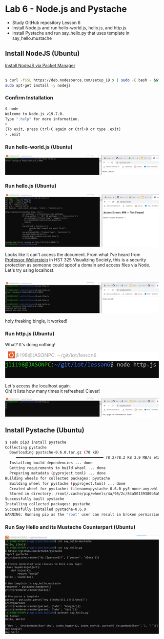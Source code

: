 # Lab 6 - Node.js and Pystache

* Study GitHub repository Lesson 6
* Install Node.js and run hello-world.js, hello.js, and http.js
* Install Pystache and run say_hello.py that uses template in say_hello.mustache

## Install NodeJS (Ubuntu)

[Install NodeJS via Packet Manager](https://github.com/nodesource/distributions/blob/master/README.md#debian-and-ubuntu-based-distributions) </br>
</br>

```sh
$ curl -fsSL https://deb.nodesource.com/setup_19.x | sudo -E bash - &&\
sudo apt-get install -y nodejs
```

### Confirm Installation

```sh
$ node
Welcome to Node.js v19.7.0.
Type ".help" for more information.
>
(To exit, press Ctrl+C again or Ctrl+D or type .exit)
> .exit
```

### Run hello-world.js (Ubuntu)

![hello-world.jpg](hello-world.jpg)

### Run hello.js (Ubuntu)

![helloFAIL.jpg](helloFAIL.jpg)

Looks like it can't access the document. From what I've heard from [Professor Wellerstein](https://alexwellerstein.com/) in HST 325 Visualizing Society, this is a security protection as someone could spoof a domain and access files via Node. Let's try using localhost. </br>
</br>

![hello.jpg](hello.jpg)

holy freaking bingle, it worked!

### Run http.js (Ubuntu)

What? It's doing nothing!

![nothing.jpg](nothing.jpg)

Let's access the localhost again. </br>
Oh! It lists how many times it refreshes! Clever!

![http.jpg](http.jpg)

## Install Pystache (Ubuntu)

```sh
$ sudo pip3 install pystache
Collecting pystache
  Downloading pystache-0.6.0.tar.gz (78 kB)
     ━━━━━━━━━━━━━━━━━━━━━━━━━━━━━━━━━━━━━━━━ 78.2/78.2 KB 3.9 MB/s eta 0:00:00
  Installing build dependencies ... done
  Getting requirements to build wheel ... done
  Preparing metadata (pyproject.toml) ... done
Building wheels for collected packages: pystache
  Building wheel for pystache (pyproject.toml) ... done
  Created wheel for pystache: filename=pystache-0.6.0-py3-none-any.whl size=83635 sha256=b83f453b7f281d0a9449db1b9fc2e483cf25a6e82e47f8c6860bf93623180430
  Stored in directory: /root/.cache/pip/wheels/4a/98/2c/84a50139380b5a5d8c0b4dfb92f2d860953c9e8e755507a402
Successfully built pystache
Installing collected packages: pystache
Successfully installed pystache-0.6.0
WARNING: Running pip as the 'root' user can result in broken permissions and conflicting behaviour with the system package manager. It is recommended to use a virtual environment instead: https://pip.pypa.io/warnings/venv
```

### Run Say Hello and its Mustache Counterpart (Ubuntu)

![say_hello.jpg](say_hello.jpg)
